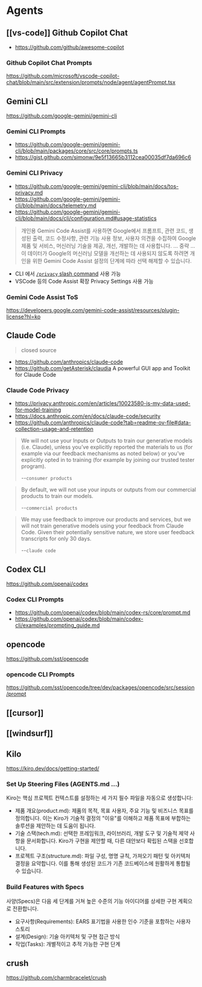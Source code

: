 # Agents

## [[vs-code]] Github Copilot Chat

- <https://github.com/github/awesome-copilot>

### Github Copilot Chat Prompts

<https://github.com/microsoft/vscode-copilot-chat/blob/main/src/extension/prompts/node/agent/agentPrompt.tsx>

## Gemini CLI

<https://github.com/google-gemini/gemini-cli>

### Gemini CLI Prompts

- <https://github.com/google-gemini/gemini-cli/blob/main/packages/core/src/core/prompts.ts>
- <https://gist.github.com/simonw/9e5f13665b3112cea00035df7da696c6>

### Gemini CLI Privacy

- <https://github.com/google-gemini/gemini-cli/blob/main/docs/tos-privacy.md>
- <https://github.com/google-gemini/gemini-cli/blob/main/docs/telemetry.md>
- <https://github.com/google-gemini/gemini-cli/blob/main/docs/cli/configuration.md#usage-statistics>

> 개인용 Gemini Code Assist를 사용하면 Google에서 프롬프트, 관련 코드, 생성된 출력, 코드 수정사항, 관련 기능 사용 정보, 사용자 의견을 수집하여 Google 제품 및 서비스, 머신러닝 기술을 제공, 개선, 개발하는 데 사용합니다.
> ... 중략 ...
> 이 데이터가 Google의 머신러닝 모델을 개선하는 데 사용되지 않도록 하려면 개인을 위한 Gemini Code Assist 설정의 단계에 따라 선택 해제할 수 있습니다.

- CLI 에서 [`/privacy` slash command](https://github.com/google-gemini/gemini-cli/pull/2059) 사용 가능
- VSCode 등의 Code Assist 확장 Privacy Settings 사용 가능

### Gemini Code Assist ToS

<https://developers.google.com/gemini-code-assist/resources/plugin-license?hl=ko>

## Claude Code

> closed source

- <https://github.com/anthropics/claude-code>
- <https://github.com/getAsterisk/claudia> A powerful GUI app and Toolkit for Claude Code

### Claude Code Privacy

- <https://privacy.anthropic.com/en/articles/10023580-is-my-data-used-for-model-training>
- <https://docs.anthropic.com/en/docs/claude-code/security>
- <https://github.com/anthropics/claude-code?tab=readme-ov-file#data-collection-usage-and-retention>

> We will not use your Inputs or Outputs to train our generative models (i.e. Claude), unless you’ve explicitly reported the materials to us (for example via our feedback mechanisms as noted below) or you’ve explicitly opted in to training (for example by joining our trusted tester program).
>
> --`consumer products`

> By default, we will not use your inputs or outputs from our commercial products to train our models.
>
> --`commercial products`

> We may use feedback to improve our products and services, but we will not train generative models using your feedback from Claude Code. Given their potentially sensitive nature, we store user feedback transcripts for only 30 days.
>
> --`claude code`

## Codex CLI

<https://github.com/openai/codex>

### Codex CLI Prompts

- <https://github.com/openai/codex/blob/main/codex-rs/core/prompt.md>
- <https://github.com/openai/codex/blob/main/codex-cli/examples/prompting_guide.md>

## opencode

<https://github.com/sst/opencode>

### opencode CLI Prompts

<https://github.com/sst/opencode/tree/dev/packages/opencode/src/session/prompt>

## [[cursor]]

## [[windsurf]]

## Kilo

<https://kiro.dev/docs/getting-started/>

### Set Up Steering Files (AGENTS.md ...)

Kiro는 핵심 프로젝트 컨텍스트를 설정하는 세 가지 필수 파일을 자동으로 생성합니다:

- 제품 개요(product.md): 제품의 목적, 목표 사용자, 주요 기능 및 비즈니스 목표를 정의합니다. 이는 Kiro가 기술적 결정의 "이유"를 이해하고 제품 목표에 부합하는 솔루션을 제안하는 데 도움이 됩니다.
- 기술 스택(tech.md): 선택한 프레임워크, 라이브러리, 개발 도구 및 기술적 제약 사항을 문서화합니다. Kiro가 구현을 제안할 때, 다른 대안보다 확립된 스택을 선호합니다.
- 프로젝트 구조(structure.md): 파일 구성, 명명 규칙, 가져오기 패턴 및 아키텍처 결정을 요약합니다. 이를 통해 생성된 코드가 기존 코드베이스에 원활하게 통합될 수 있습니다.

### Build Features with Specs

사양(Specs)은 다음 세 단계를 거쳐 높은 수준의 기능 아이디어를 상세한 구현 계획으로 전환합니다.

- 요구사항(Requirements): EARS 표기법을 사용한 인수 기준을 포함하는 사용자 스토리
- 설계(Design): 기술 아키텍처 및 구현 접근 방식
- 작업(Tasks): 개별적이고 추적 가능한 구현 단계

## crush

<https://github.com/charmbracelet/crush>
